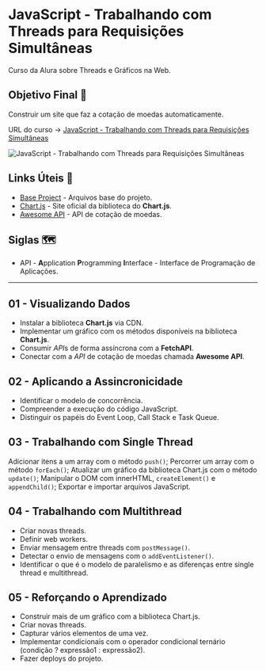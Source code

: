 # JavaScript - Trabalhando com Threads para Requisições Simultâneas

Curso da Alura sobre Threads e Gráficos na Web.

## Objetivo Final &#x1F3AF;

Construir um site que faz a cotação de moedas automaticamente.

URL do curso -> [JavaScript - Trabalhando com Threads para Requisições Simultâneas](https://cursos.alura.com.br/course/javascript-threads-requisicoes-simultaneas)

![JavaScript - Trabalhando com Threads para Requisições Simultâneas](https://www.alura.com.br/assets/api/share/curso-javascript-threads-requisicoes-simultaneas.png)

## Links Úteis &#x1F517;
* [Base Project](https://github.com/alura-cursos/bytebank-javascript/archive/refs/heads/main.zip) - Arquivos base do projeto.
* [Chart.js](https://www.chartjs.org/) - Site oficial da biblioteca do **Chart.js**.
* [Awesome API](https://docs.awesomeapi.com.br/api-de-moedas) - API de cotação de moedas.

## Siglas &#x1F5FA;
* API - **A**pplication **P**rogramming **I**nterface - Interface de Programação de Aplicações.

***

## 01 - Visualizando Dados
* Instalar a biblioteca **Chart.js** via CDN.
* Implementar um gráfico com os métodos disponíveis na biblioteca **Chart.js**.
* Consumir *API*s de forma assíncrona com a **FetchAPI**.
* Conectar com a *API* de cotação de moedas chamada **Awesome API**.

## 02 - Aplicando a Assincronicidade
* Identificar o modelo de concorrência.
* Compreender a execução do código JavaScript.
* Distinguir os papéis do Event Loop, Call Stack e Task Queue.

## 03 - Trabalhando com Single Thread
Adicionar itens a um array com o método `push()`;
Percorrer um array com o método `forEach()`;
Atualizar um gráfico da biblioteca Chart.js com o método `update()`;
Manipular o DOM com innerHTML, `createElement()` e `appendChild()`;
Exportar e importar arquivos JavaScript.

## 04 - Trabalhando com Multithread
* Criar novas threads.
* Definir web workers.
* Enviar mensagem entre threads com `postMessage()`.
* Detectar o envio de mensagens com o `addEventListener()`.
* Identificar o que é o modelo de paralelismo e as diferenças entre single thread e multithread.

## 05 - Reforçando o Aprendizado
* Construir mais de um gráfico com a biblioteca Chart.js.
* Criar novas threads.
* Capturar vários elementos de uma vez.
* Implementar condicionais com o operador condicional ternário (condição ? expressão1 : expressão2).
* Fazer deploys do projeto.